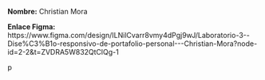 <p><strong>Nombre:</strong> Christian Mora</p>
<p><strong>Enlace Figma:</strong> https://www.figma.com/design/ILNilCvarr8vmy4dPgj9wJ/Laboratorio-3--Dise%C3%B1o-responsivo-de-portafolio-personal---Christian-Mora?node-id=2-2&t=ZVDRA5W832QtClQg-1</p>p
